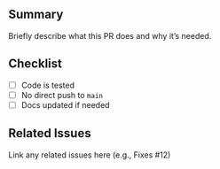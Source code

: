 ## Summary

Briefly describe what this PR does and why it’s needed.

## Checklist

- [ ] Code is tested
- [ ] No direct push to `main`
- [ ] Docs updated if needed

## Related Issues

Link any related issues here (e.g., Fixes #12)
